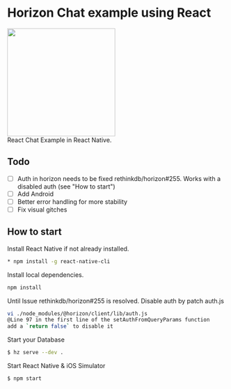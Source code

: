 # Horizon Chat example using React

<img src="https://i.imgur.com/gjQw1JN.png" width="248">
<br>
React Chat Example in React Native.

## Todo
- [ ] Auth in horizon needs to be fixed rethinkdb/horizon#255. Works with a disabled auth (see "How to start")
- [ ] Add Android
- [ ] Better error handling for more stability
- [ ] Fix visual gitches

## How to start

Install React Native if not already installed.
```bash
* npm install -g react-native-cli
```

Install local dependencies.
```bash
npm install
```

Until Issue rethinkdb/horizon#255 is resolved. Disable auth by patch auth.js
```bash
vi ./node_modules/@horizon/client/lib/auth.js
@Line 97 in the first line of the setAuthFromQueryParams function
add a `return false` to disable it
```

Start your Database
```bash
$ hz serve --dev .
```

Start React Native & iOS Simulator
```bash
$ npm start
```

